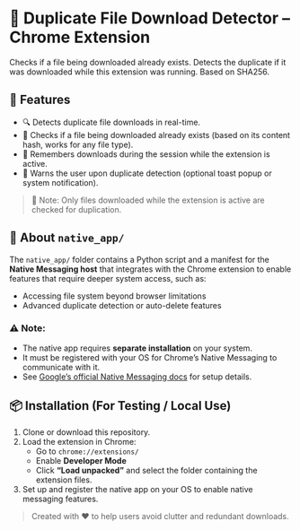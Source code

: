 # 🔁 Duplicate File Download Detector – Chrome Extension

Checks if a file being downloaded already exists. Detects the duplicate if it was downloaded while this extension was running. Based on SHA256.

## 🚀 Features

- 🔍 Detects duplicate file downloads in real-time.
- 📂 Checks if a file being downloaded already exists (based on its content hash, works for any file type).
- 🧠 Remembers downloads during the session while the extension is active.
- 🔔 Warns the user upon duplicate detection (optional toast popup or system notification).

> 📌 Note: Only files downloaded while the extension is active are checked for duplication.

## 🧩 About `native_app/`

The `native_app/` folder contains a Python script and a manifest for the **Native Messaging host** that integrates with the Chrome extension to enable features that require deeper system access, such as:

- Accessing file system beyond browser limitations
- Advanced duplicate detection or auto-delete features

### ⚠️ Note:
- The native app requires **separate installation** on your system.
- It must be registered with your OS for Chrome’s Native Messaging to communicate with it.
- See [Google’s official Native Messaging docs](https://developer.chrome.com/docs/apps/nativeMessaging/) for setup details.

## 📦 Installation (For Testing / Local Use)

1. Clone or download this repository.
2. Load the extension in Chrome:
   - Go to `chrome://extensions/`
   - Enable **Developer Mode**
   - Click **“Load unpacked”** and select the folder containing the extension files.
3. Set up and register the native app on your OS to enable native messaging features.

> Created with ❤️ to help users avoid clutter and redundant downloads.
